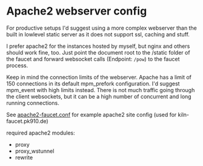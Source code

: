 # Apache2 webserver config

For productive setups I'd suggest using a more complex webserver than the built in lowlevel static server as it does not support ssl, caching and stuff.

I prefer apache2 for the instances hosted by myself, but nginx and others should work fine, too.
Just point the document root to the /static folder of the faucet and forward websocket calls (Endpoint: `/pow`) to the faucet process.

Keep in mind the connection limits of the webserver. Apache has a limit of 150 connections in its default mpm_prefork configuration.
I'd suggest mpm_event with high limits instead. There is not much traffic going through the client websockets, but it can be a high number of concurrent and long running connections.

See [apache2-faucet.conf](https://github.com/pk910/PoWFaucet/blob/master/docs/apache2-faucet.conf) for example apache2 site config (used for kiln-faucet.pk910.de)

required apache2 modules:
- proxy
- proxy_wstunnel
- rewrite

